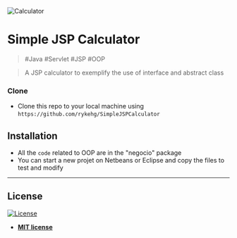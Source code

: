 <img src="https://i.imgur.com/DbKtB2D.gif" title="Calculator" >

# Simple JSP Calculator
> #Java #Servlet #JSP #OOP

> A JSP calculator to exemplify the use of interface and abstract class

### Clone

- Clone this repo to your local machine using `https://github.com/rykehg/SimpleJSPCalculator`

## Installation

- All the `code` related to OOP are in the "negocio" package
- You can start a new projet on Netbeans or Eclipse and copy the files to test and modify

---

## License

[![License](http://img.shields.io/:license-mit-blue.svg?style=flat-square)](http://badges.mit-license.org)

- **[MIT license](http://opensource.org/licenses/mit-license.php)**
